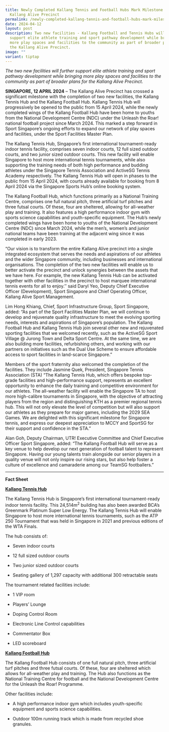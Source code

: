 ```yaml
---
title: Newly Completed Kallang Tennis and Football Hubs Mark Milestone for
  Kallang Alive Precinct
permalink: /newly-completed-kallang-tennis-and-football-hubs-mark-milestone-for-kallang-alive-precinct/
date: 2024-04-12
layout: post
description: Two new facilities - Kallang Football and Tennis Hubs will further
  support elite athlete training and sport pathway development while bringing
  more play spaces and facilities to the community as part of broader plans for
  the Kallang Alive Precinct.
image: ""
variant: tiptap
---
```

<p><em>The two new facilities will further support elite athlete training and sport pathway development while bringing more play spaces and facilities to the community as part of broader plans for the Kallang Alive Precinct.</em>
</p>
<p><strong>SINGAPORE, 12 APRIL 2024</strong> – The Kallang Alive Precinct
has crossed a significant milestone with the completion of two new facilities,
the Kallang Tennis Hub and the Kallang Football Hub. Kallang Tennis Hub
will progressively be opened to the public from 15 April 2024, while the
newly completed wings of the Kallang Football Hub have been home to youths
from the National Development Centre (NDC) under the Unleash the Roar!
national football project since March 2024. This marked a step forward
in Sport Singapore’s ongoing efforts to expand our network of play spaces
and facilities, under the Sport Facilities Master Plan.</p>
<p>The Kallang Tennis Hub, Singapore’s first international tournament-ready
indoor tennis facility, comprises seven indoor courts, 12 full sized outdoor
courts, and two junior sized outdoor courts. This new facility will enable
Singapore to host more international tennis tournaments, while also supporting
the training needs of both high performance and budding athletes under
the Singapore Tennis Association and ActiveSG Tennis Academy respectively.
The Kallang Tennis Hub will open in phases to the public from 15 April
2024, with courts already available for booking from 8 April 2024 via the
Singapore Sports Hub’s online booking system.</p>
<p>The Kallang Football Hub, which functions primarily as a National Training
Centre, comprises one full natural pitch, three artificial turf pitches
and three futsal courts. Of these, four are sheltered, allowing for all-weather
play and training. It also features a high performance indoor gym with
sports science capabilities and youth-specific equipment. The Hub’s newly
completed wings have been home to youths of the National Development Centre
(NDC) since March 2024, while the men’s, women’s and junior national teams
have been training at the adjacent wing since it was completed in early
2023.</p>
<p>“Our vision is to transform the entire Kallang Alive precinct into a single
integrated ecosystem that serves the needs and aspirations of our athletes
and the wider Singapore community, including businesses and international
organisations. The completion of the two new facilities will enable us
to better activate the precinct and unlock synergies between the assets
that we have here. For example, the new Kallang Tennis Hub can be activated
together with other facilities in the precinct to host marquee international
tennis events for all to enjoy.’’ said Daryl Yeo, Deputy Chief Executive
Officer (Development), Sport Singapore and Chief Operating Officer, Kallang
Alive Sport Management.</p>
<p>Lim Hong Khiang, Chief, Sport Infrastructure Group, Sport Singapore, added:
“As part of the Sport Facilities Master Plan, we will continue to develop
and rejuvenate quality infrastructure to meet the evolving sporting needs,
interests and aspirations of Singapore’s population. The Kallang Football
Hub and Kallang Tennis Hub join several other new and rejuvenated sporting
facilities that we welcomed recently, such as the ActiveSG Sport Village
@ Jurong Town and Delta Sport Centre. At the same time, we are also building
more facilities, refurbishing others, and working with our partners on
initiatives such as the Dual Use Scheme to ensure affordable access to
sport facilities in land-scarce Singapore.”</p>
<p></p>
<p>Members of the sport fraternity also welcomed the completion of the facilities.
They include Jasmine Quek, President, Singapore Tennis Association (STA)
“The Kallang Tennis Hub, which offers bespoke top-grade facilities and
high-performance support, represents an excellent opportunity to enhance
the daily training and competitive environment for our athletes. The all-weather
facility will enable the Singapore TA to host more high-calibre tournaments
in Singapore, with the objective of attracting players from the region
and distinguishing KTH as a premier regional tennis hub. This will not
only elevate the level of competition but will also support our athletes
as they prepare for major games, including the 2029 SEA Games. We are delighted
with this significant milestone for Singapore tennis, and express our deepest
appreciation to MCCY and SportSG for their support and confidence in the
STA.”</p>
<p>Alan Goh, Deputy Chairman, UTR! Executive Committee and Chief Executive
Officer Sport Singapore, added: “The Kallang Football Hub will serve as
a key venue to help develop our next generation of football talent to represent
Singapore. Having our young talents train alongside our senior players
in a quality venue will not only inspire our rising stars, but also help
foster a culture of excellence and camaraderie among our TeamSG footballers.”</p>
<hr>
<p><strong>Fact Sheet </strong>
<br>
</p>
<p><strong><u>Kallang Tennis Hub</u></strong>
</p>
<p>The Kallang Tennis Hub is Singapore’s first international tournament-ready
indoor tennis facility. This 24,514m<sup>2</sup> building has also been
awarded BCA’s Greenmark Platinum Super Low Energy. The Kallang Tennis Hub
will enable Singapore to host more international tennis tournaments, such
as the ATP 250 Tournament that was held in Singapore in 2021 and previous
editions of the WTA Finals.</p>
<p>The hub consists of:</p>
<ul data-tight="true" class="tight">
<li>
<p>Seven indoor courts</p>
</li>
<li>
<p>12 full sized outdoor courts</p>
</li>
<li>
<p>Two junior sized outdoor courts</p>
</li>
<li>
<p>Seating gallery of 1,297 capacity with additional 300 retractable seats</p>
</li>
</ul>
<p>The tournament related facilities include:</p>
<ul data-tight="true" class="tight">
<li>
<p>1 VIP room</p>
</li>
<li>
<p>Players’ Lounge</p>
</li>
<li>
<p>Doping Control Room</p>
</li>
<li>
<p>Electronic Line Control capabilities</p>
</li>
<li>
<p>Commentator Box</p>
</li>
<li>
<p>LED scoreboard</p>
</li>
</ul>
<p></p>
<p></p>
<p><strong><u>Kallang Football Hub</u></strong>
</p>
<p>The Kallang Football Hub consists of one full natural pitch, three artificial
turf pitches and three futsal courts. Of these, four are sheltered which
allows for all-weather play and training. The Hub also functions as the
National Training Centre for football and the National Development Centre
for the Unleash the Roar! Programme.</p>
<p>Other facilities include:</p>
<ul data-tight="true" class="tight">
<li>
<p>A high performance indoor gym which includes youth-specific equipment
and sports science capabilities.</p>
</li>
<li>
<p>Outdoor 100m running track which is made from recycled shoe granules.</p>
</li>
</ul>
<p></p>